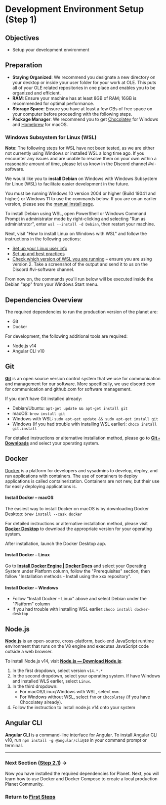 # Development Environment Setup (Step 1)

## Objectives

- Setup your development environment

## Preparation

- **Staying Organized**: We recommend you designate a new directory on your desktop or inside your user folder for your work at OLE. This puts all of your OLE related repositories in one place and enables you to be organized and efficient.
- **RAM**: Ensure your machine has at least 8GB of RAM; 16GB is recommended for optimal performance.
- **Storage Space**: Ensure you have at least a few GBs of free space on your computer before proceeding with the following steps.
- **Package Manager**: We recommend you to get [Chocolatey](https://community.chocolatey.org/) for Windows and [Homebrew](https://brew.sh/) for macOS.

### Windows Subsystem for Linux (WSL)

**Note**: The following steps for WSL have not been tested, as we are either not currently using Windows or installed WSL a long time ago. If you encounter any issues and are unable to resolve them on your own within a reasonable amount of time, please let us know in the Discord channel #vi-software.

We would like you to **install Debian** on Windows with Windows Subsystem for Linux (WSL) to facilitate easier development in the future.

You must be running Windows 10 version 2004 or higher (Build 19041 and higher) or Windows 11 to use the commands below. If you are on an earlier version, please see the [manual install page](https://learn.microsoft.com/en-us/windows/wsl/install-manual).

To install Debian using WSL, open PowerShell or Windows Command Prompt in administrator mode by right-clicking and selecting "Run as administrator", enter `wsl --install -d Debian`, then restart your machine.

Next, visit "How to install Linux on Windows with WSL" and follow the instructions in the following sections:

- [Set up your Linux user info](https://learn.microsoft.com/en-us/windows/wsl/install#set-up-your-linux-user-info)
- [Set up and best practices](https://learn.microsoft.com/en-us/windows/wsl/install#set-up-and-best-practices)
- [Check which version of WSL you are running](https://learn.microsoft.com/en-us/windows/wsl/install#check-which-version-of-wsl-you-are-running) – ensure you are using version 2. Take a screenshot of the output and send it to us on the Discord #vi-software channel.

From now on, the commands you'll run below will be executed inside the Debian "app" from your Windows Start menu.

## Dependencies Overview

The required dependencies to run the production version of the planet are:

- Git
- Docker

For development, the following additional tools are required:

- Node.js v14
- Angular CLI v10

## Git

[**Git**](https://git-scm.com) is an open source version control system that we use for communication and management for our software. More specifically, we use discord.com for communication and github.com for software management.

If you don't have Git installed already:

- Debian/Ubuntu: `apt-get update && apt-get install git`
- macOS: `brew install git`
- Windows with WSL: `sudo apt-get update && sudo apt-get install git`
- Windows (If you had trouble with installing WSL earlier): `choco install git.install`

For detailed instructions or alternative installation method, please go to [**Git - Downloads**](https://git-scm.com/downloads) and select your operating system.

## Docker

[Docker](https://www.docker.com) is a platform for developers and sysadmins to develop, deploy, and run applications with containers. The use of containers to deploy applications is called containerization. Containers are not new, but their use for easily deploying applications is.

#### Install Docker – macOS

The easiest way to install Docker on macOS is by downloading Docker Desktop: `brew install --cask docker`

For detailed instructions or alternative installation method, please visit [**Docker Desktop**](https://www.docker.com/products/docker-desktop/) to download the appropriate version for your operating system.

After installation, launch the Docker Desktop app.

#### Install Docker – Linux

Go to [**Install Docker Engine | Docker Docs**](https://docs.docker.com/engine/install/#supported-platforms) and select your Operating System under Platform column, follow the "Prerequisites" section, then follow "Installation methods - Install using the xxx repository".

#### Install Docker – Windows

- Follow "Install Docker – Linux" above and select Debian under the "Platform" column
- If you had trouble with installing WSL earlier:`choco install docker-desktop`

## Node.js

[**Node.js**](https://nodejs.org) is an open-source, cross-platform, back-end JavaScript runtime environment that runs on the V8 engine and executes JavaScript code outside a web browser.

To install Node.js v14, visit [**Node.js — Download Node.js**](https://nodejs.org/en/download/package-manager):

1. In the first dropdown, select version `v14.*.*`
2. In the second dropdown, select your operating system. If have Windows and installed WLS earlier, select `Linux`.
3. In the third dropdown:
   - For macOS/Linux/Windows with WSL, select `nvm`.
   - For Windows without WSL, select `fnm` or `Chocolatey` (if you have Chocolatey already).
4. Follow the instruction to install node.js v14 onto your system

## Angular CLI

[**Angular CLI**](https://cli.angular.io) is a command-line interface for Angular. To install Angular CLI v10, run `npm install -g @angular/cli@10` in your command prompt or terminal.

---

### Next Section ([Step 2.1](vi-docker-tutorial.md)) **→**

Now  you have installed the required dependencies for Planet. Next, you will learn how to use Docker and Docker Compose to create a local production Planet Community.

### Return to [First Steps](vi-first-steps.md#Step_1_-_Prerequisites)
